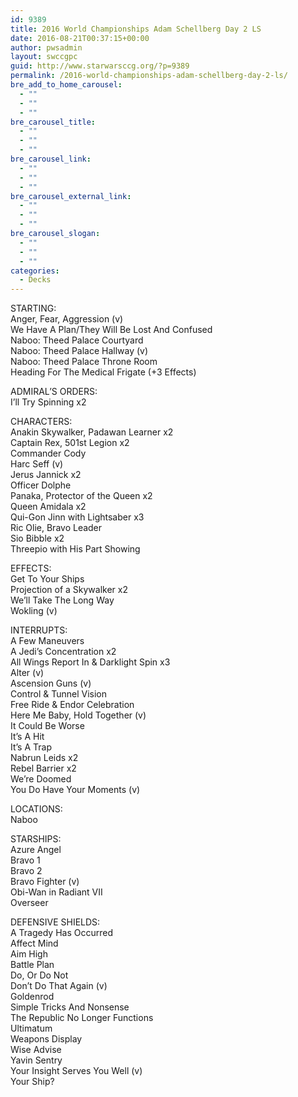 ```yaml
---
id: 9389
title: 2016 World Championships Adam Schellberg Day 2 LS
date: 2016-08-21T00:37:15+00:00
author: pwsadmin
layout: swccgpc
guid: http://www.starwarsccg.org/?p=9389
permalink: /2016-world-championships-adam-schellberg-day-2-ls/
bre_add_to_home_carousel:
  - ""
  - ""
  - ""
bre_carousel_title:
  - ""
  - ""
  - ""
bre_carousel_link:
  - ""
  - ""
  - ""
bre_carousel_external_link:
  - ""
  - ""
  - ""
bre_carousel_slogan:
  - ""
  - ""
  - ""
categories:
  - Decks
---
```

STARTING:  
Anger, Fear, Aggression (v)  
We Have A Plan/They Will Be Lost And Confused  
Naboo: Theed Palace Courtyard  
Naboo: Theed Palace Hallway (v)  
Naboo: Theed Palace Throne Room  
Heading For The Medical Frigate (+3 Effects)

ADMIRAL&#8217;S ORDERS:  
I&#8217;ll Try Spinning x2

CHARACTERS:  
Anakin Skywalker, Padawan Learner x2  
Captain Rex, 501st Legion x2  
Commander Cody  
Harc Seff (v)  
Jerus Jannick x2  
Officer Dolphe  
Panaka, Protector of the Queen x2  
Queen Amidala x2  
Qui-Gon Jinn with Lightsaber x3  
Ric Olie, Bravo Leader  
Sio Bibble x2  
Threepio with His Part Showing

EFFECTS:  
Get To Your Ships  
Projection of a Skywalker x2  
We&#8217;ll Take The Long Way  
Wokling (v)

INTERRUPTS:  
A Few Maneuvers  
A Jedi&#8217;s Concentration x2  
All Wings Report In & Darklight Spin x3  
Alter (v)  
Ascension Guns (v)  
Control & Tunnel Vision  
Free Ride & Endor Celebration  
Here Me Baby, Hold Together (v)  
It Could Be Worse  
It&#8217;s A Hit  
It&#8217;s A Trap  
Nabrun Leids x2  
Rebel Barrier x2  
We&#8217;re Doomed  
You Do Have Your Moments (v)

LOCATIONS:  
Naboo

STARSHIPS:  
Azure Angel  
Bravo 1  
Bravo 2  
Bravo Fighter (v)  
Obi-Wan in Radiant VII  
Overseer

DEFENSIVE SHIELDS:  
A Tragedy Has Occurred  
Affect Mind  
Aim High  
Battle Plan  
Do, Or Do Not  
Don&#8217;t Do That Again (v)  
Goldenrod  
Simple Tricks And Nonsense  
The Republic No Longer Functions  
Ultimatum  
Weapons Display  
Wise Advise  
Yavin Sentry  
Your Insight Serves You Well (v)  
Your Ship?